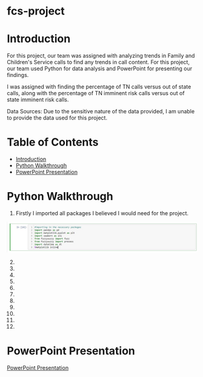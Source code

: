 # fcs-project

# Introduction
For this project, our team was assigned with analyzing trends in Family and Children's Service calls to find any trends in call content. For this project, our team used Python for data analysis and PowerPoint for presenting our findings.

I was assigned with finding the percentage of TN calls versus out of state calls, along with the percentage of TN imminent risk calls versus out of state imminent risk calls.

Data Sources: Due to the sensitive nature of the data provided, I am unable to provide the data used for this project.

# Table of Contents
* [Introduction](#Introduction)
* [Python Walkthrough](#Python-Walkthrough)
* [PowerPoint Presentation](#PowerPoint-Presentation)

# Python Walkthrough
1. Firstly I imported all packages I believed I would need for the project.

![Packages](./assets/packages.jpg)

2. 

3. 

4. 

5. 

6. 

7. 

8. 

9. 

10. 

11. 

12. 

# PowerPoint Presentation
[PowerPoint Presentation](presentation/fcs_presentation.pdf)